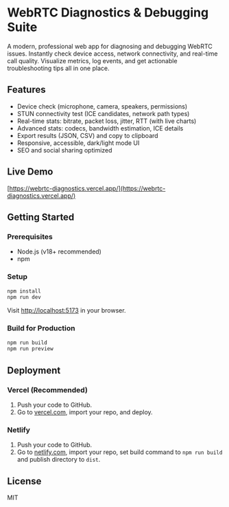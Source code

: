  # WebRTC Diagnostics & Debugging Suite  

A modern, professional web app for diagnosing and debugging WebRTC issues. Instantly check device access, network connectivity, and real-time call quality. Visualize metrics, log events, and get actionable troubleshooting tips all in one place.

## Features 
- Device check (microphone, camera, speakers, permissions) 
- STUN connectivity test (ICE candidates, network path types)
- Real-time stats: bitrate, packet loss, jitter, RTT (with live charts)  
- Advanced stats: codecs, bandwidth estimation, ICE details 
- Export results (JSON, CSV) and copy to clipboard  
- Responsive, accessible, dark/light mode UI  
- SEO and social sharing optimized 
  
## Live Demo  
[https://webrtc-diagnostics.vercel.app/](https://webrtc-diagnostics.vercel.app/)

## Getting Started       
   
### Prerequisites     
- Node.js (v18+ recommended)    
- npm     
 
### Setup  
```bash  
npm install    
npm run dev 
```
Visit [http://localhost:5173](http://localhost:5173) in your browser.

### Build for Production
```bash
npm run build
npm run preview
```

## Deployment
### Vercel (Recommended)
1. Push your code to GitHub.
2. Go to [vercel.com](https://vercel.com/), import your repo, and deploy.

### Netlify
1. Push your code to GitHub.
2. Go to [netlify.com](https://netlify.com/), import your repo, set build command to `npm run build` and publish directory to `dist`.

## License
MIT
